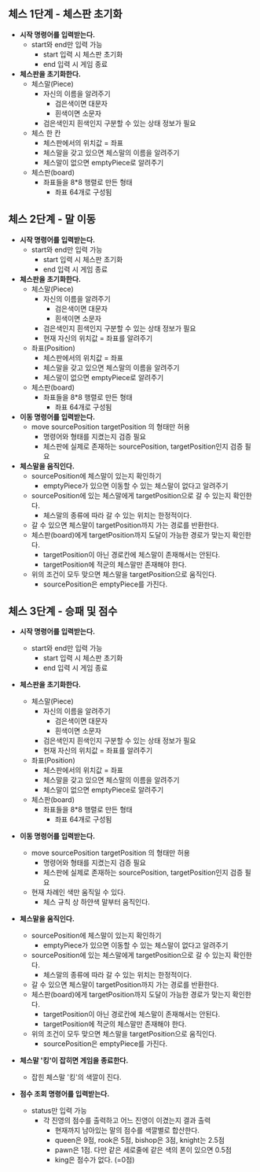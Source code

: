 ## 체스 1단계 - 체스판 초기화

- **시작 명령어를 입력받는다.**
  - start와 end만 입력 가능
    - start 입력 시 체스판 초기화
    - end 입력 시 게임 종료
- **체스판을 초기화한다.**
  - 체스말(Piece)
    - 자신의 이름을 알려주기
      - 검은색이면 대문자
      - 흰색이면 소문자
    - 검은색인지 흰색인지 구분할 수 있는 상태 정보가 필요
  - 체스 한 칸
    - 체스판에서의 위치값 = 좌표
    - 체스말을 갖고 있으면 체스말의 이름을 알려주기
    - 체스말이 없으면 emptyPiece로 알려주기
  - 체스판(board)
    - 좌표들을 8*8 행렬로 만든 형태
      - 좌표 64개로 구성됨



## 체스 2단계 - 말 이동

- **시작 명령어를 입력받는다.**
  - start와 end만 입력 가능
    - start 입력 시 체스판 초기화
    - end 입력 시 게임 종료
- **체스판을 초기화한다.**
  - 체스말(Piece)
    - 자신의 이름을 알려주기
      - 검은색이면 대문자
      - 흰색이면 소문자
    - 검은색인지 흰색인지 구분할 수 있는 상태 정보가 필요
    - 현재 자신의 위치값 = 좌표를 알려주기
  - 좌표(Position)
    - 체스판에서의 위치값 = 좌표
    - 체스말을 갖고 있으면 체스말의 이름을 알려주기
    - 체스말이 없으면 emptyPiece로 알려주기
  - 체스판(board)
    - 좌표들을 8*8 행렬로 만든 형태
      - 좌표 64개로 구성됨
- **이동 명령어를 입력받는다.**
  - move sourcePosition targetPosition 의 형태만 허용
    - 명령어와 형태를 지켰는지 검증 필요
    - 체스판에 실제로 존재하는 sourcePosition, targetPosition인지 검증 필요
- **체스말을 움직인다.**
  - sourcePosition에 체스말이 있는지 확인하기
    - emptyPiece가 있으면 이동할 수 있는 체스말이 없다고 알려주기
  - sourcePosition에 있는 체스말에게 targetPosition으로 갈 수 있는지 확인한다.
    - 체스말의 종류에 따라 갈 수 있는 위치는 한정적이다.
  - 갈 수 있으면 체스말이 targetPosition까지 가는 경로를 반환한다.
  - 체스판(board)에게 targetPosition까지 도달이 가능한 경로가 맞는지 확인한다.
    - targetPosition이 아닌 경로칸에 체스말이 존재해서는 안된다.
    - targetPosition에 적군의 체스말만 존재해야 한다.
  - 위의 조건이 모두 맞으면 체스말을 targetPosition으로 움직인다.
    - sourcePosition은 emptyPiece를 가진다.



## 체스 3단계 - 승패 및 점수

- **시작 명령어를 입력받는다.**
  - start와 end만 입력 가능
    - start 입력 시 체스판 초기화
    - end 입력 시 게임 종료
- **체스판을 초기화한다.**
  - 체스말(Piece)
    - 자신의 이름을 알려주기
      - 검은색이면 대문자
      - 흰색이면 소문자
    - 검은색인지 흰색인지 구분할 수 있는 상태 정보가 필요
    - 현재 자신의 위치값 = 좌표를 알려주기
  - 좌표(Position)
    - 체스판에서의 위치값 = 좌표
    - 체스말을 갖고 있으면 체스말의 이름을 알려주기
    - 체스말이 없으면 emptyPiece로 알려주기
  - 체스판(board)
    - 좌표들을 8*8 행렬로 만든 형태
      - 좌표 64개로 구성됨
- **이동 명령어를 입력받는다.**
  - move sourcePosition targetPosition 의 형태만 허용
    - 명령어와 형태를 지켰는지 검증 필요
    - 체스판에 실제로 존재하는 sourcePosition, targetPosition인지 검증 필요
  - 현재 차례인 색만 움직일 수 있다.
    - 체스 규칙 상 하얀색 말부터 움직인다.
- **체스말을 움직인다.**
  - sourcePosition에 체스말이 있는지 확인하기
    - emptyPiece가 있으면 이동할 수 있는 체스말이 없다고 알려주기
  - sourcePosition에 있는 체스말에게 targetPosition으로 갈 수 있는지 확인한다.
    - 체스말의 종류에 따라 갈 수 있는 위치는 한정적이다.
  - 갈 수 있으면 체스말이 targetPosition까지 가는 경로를 반환한다.
  - 체스판(board)에게 targetPosition까지 도달이 가능한 경로가 맞는지 확인한다.
    - targetPosition이 아닌 경로칸에 체스말이 존재해서는 안된다.
    - targetPosition에 적군의 체스말만 존재해야 한다.
  - 위의 조건이 모두 맞으면 체스말을 targetPosition으로 움직인다.
    - sourcePosition은 emptyPiece를 가진다.

- **체스말 '킹'이 잡히면 게임을 종료한다.**
  - 잡힌 체스말 '킹'의 색깔이 진다.

- **점수 조회 명령어를 입력받는다.**
  - status만 입력 가능
    - 각 진영의 점수를 출력하고 어느 진영이 이겼는지 결과 출력
      - 현재까지 남아있는 말의 점수를 색깔별로 합산한다.
      - queen은 9점, rook은 5점, bishop은 3점, knight는 2.5점
      - pawn은 1점. 다만 같은 세로줄에 같은 색의 폰이 있으면 0.5점
      - king은 점수가 없다. (=0점)